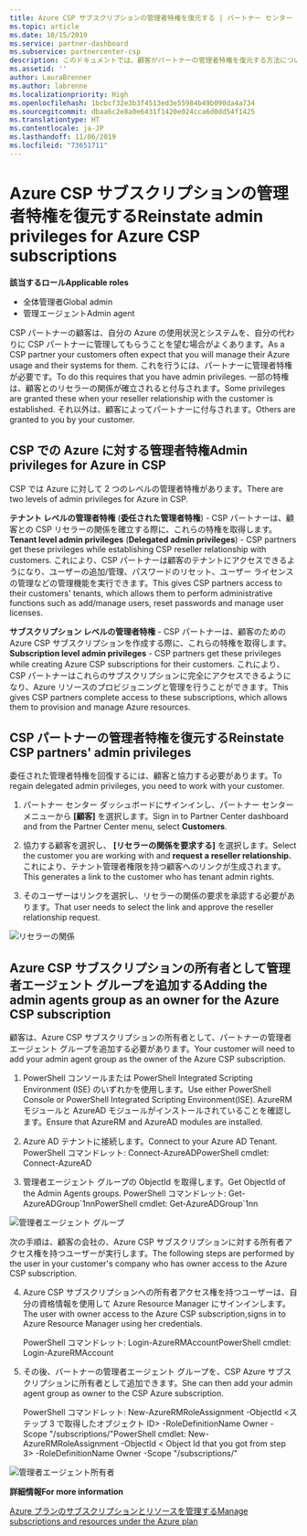 ```yaml
---
title: Azure CSP サブスクリプションの管理者特権を復元する | パートナー センター
ms.topic: article
ms.date: 10/15/2019
ms.service: partner-dashboard
ms.subservice: partnercenter-csp
description: このドキュメントでは、顧客がパートナーの管理者特権を復元する方法について説明します
ms.assetid: ''
author: LauraBrenner
ms.author: labrenne
ms.localizationpriority: High
ms.openlocfilehash: 1bcbcf32e3b3f4513ed3e55984b49b090da4a734
ms.sourcegitcommit: dbaa6c2e8a0e6431f1420e024cca6d0dd54f1425
ms.translationtype: HT
ms.contentlocale: ja-JP
ms.lasthandoff: 11/06/2019
ms.locfileid: "73651711"
---
```

# <a name="reinstate-admin-privileges-for-azure-csp-subscriptions"></a><span data-ttu-id="54099-103">Azure CSP サブスクリプションの管理者特権を復元する</span><span class="sxs-lookup"><span data-stu-id="54099-103">Reinstate admin privileges for Azure CSP subscriptions</span></span>  

<span data-ttu-id="54099-104">**該当するロール**</span><span class="sxs-lookup"><span data-stu-id="54099-104">**Applicable roles**</span></span>

- <span data-ttu-id="54099-105">全体管理者</span><span class="sxs-lookup"><span data-stu-id="54099-105">Global admin</span></span>
- <span data-ttu-id="54099-106">管理エージェント</span><span class="sxs-lookup"><span data-stu-id="54099-106">Admin agent</span></span>

<span data-ttu-id="54099-107">CSP パートナーの顧客は、自分の Azure の使用状況とシステムを、自分の代わりに CSP パートナーに管理してもらうことを望む場合がよくあります。</span><span class="sxs-lookup"><span data-stu-id="54099-107">As a CSP partner your customers often expect that you will manage their Azure usage and their systems for them.</span></span> <span data-ttu-id="54099-108">これを行うには、パートナーに管理者特権が必要です。</span><span class="sxs-lookup"><span data-stu-id="54099-108">To do this requires that you have admin privileges.</span></span> <span data-ttu-id="54099-109">一部の特権は、顧客とのリセラーの関係が確立されると付与されます。</span><span class="sxs-lookup"><span data-stu-id="54099-109">Some privileges are granted these when your reseller relationship with the customer is established.</span></span> <span data-ttu-id="54099-110">それ以外は、顧客によってパートナーに付与されます。</span><span class="sxs-lookup"><span data-stu-id="54099-110">Others are granted to you by your customer.</span></span>

## <a name="admin-privileges-for-azure-in-csp"></a><span data-ttu-id="54099-111">CSP での Azure に対する管理者特権</span><span class="sxs-lookup"><span data-stu-id="54099-111">Admin privileges for Azure in CSP</span></span> 

<span data-ttu-id="54099-112">CSP では Azure に対して 2 つのレベルの管理者特権があります。</span><span class="sxs-lookup"><span data-stu-id="54099-112">There are two levels of admin privileges for Azure in CSP.</span></span> 

<span data-ttu-id="54099-113">**テナント レベルの管理者特権** (**委任された管理者特権**) - CSP パートナーは、顧客との CSP リセラーの関係を確立する際に、これらの特権を取得します。</span><span class="sxs-lookup"><span data-stu-id="54099-113">**Tenant level admin privileges** (**Delegated admin privileges**) -  CSP partners get these privileges while establishing CSP reseller relationship with customers.</span></span> <span data-ttu-id="54099-114">これにより、CSP パートナーは顧客のテナントにアクセスできるようになり、ユーザーの追加/管理、パスワードのリセット、ユーザー ライセンスの管理などの管理機能を実行できます。</span><span class="sxs-lookup"><span data-stu-id="54099-114">This gives CSP partners access to their customers' tenants, which allows them to perform administrative functions such as add/manage users, reset passwords and manage user licenses.</span></span> 

<span data-ttu-id="54099-115">**サブスクリプション レベルの管理者特権** - CSP パートナーは、顧客のための Azure CSP サブスクリプションを作成する際に、これらの特権を取得します。</span><span class="sxs-lookup"><span data-stu-id="54099-115">**Subscription level admin privileges** - CSP partners get these privileges while creating Azure CSP subscriptions for their customers.</span></span> <span data-ttu-id="54099-116">これにより、CSP パートナーはこれらのサブスクリプションに完全にアクセスできるようになり、Azure リソースのプロビジョニングと管理を行うことができます。</span><span class="sxs-lookup"><span data-stu-id="54099-116">This gives CSP partners complete access to these subscriptions, which allows them to provision and manage Azure resources.</span></span> 


## <a name="reinstate-csp-partners-admin-privileges"></a><span data-ttu-id="54099-117">CSP パートナーの管理者特権を復元する</span><span class="sxs-lookup"><span data-stu-id="54099-117">Reinstate CSP partners' admin privileges</span></span>

<span data-ttu-id="54099-118">委任された管理者特権を回復するには、顧客と協力する必要があります。</span><span class="sxs-lookup"><span data-stu-id="54099-118">To regain delegated admin privileges, you need to work with your customer.</span></span>
 
 1. <span data-ttu-id="54099-119">パートナー センター ダッシュボードにサインインし、パートナー センター メニューから **[顧客]** を選択します。</span><span class="sxs-lookup"><span data-stu-id="54099-119">Sign in to Partner Center dashboard and from the Partner Center menu, select **Customers**.</span></span>

 2. <span data-ttu-id="54099-120">協力する顧客を選択し、 **[リセラーの関係を要求する]** を選択します。</span><span class="sxs-lookup"><span data-stu-id="54099-120">Select the customer you are working with and **request a reseller relationship.**</span></span> <span data-ttu-id="54099-121">これにより、テナント管理者権限を持つ顧客へのリンクが生成されます。</span><span class="sxs-lookup"><span data-stu-id="54099-121">This generates a link to the customer who has tenant admin rights.</span></span>

 3. <span data-ttu-id="54099-122">そのユーザーはリンクを選択し、リセラーの関係の要求を承認する必要があります。</span><span class="sxs-lookup"><span data-stu-id="54099-122">That user needs to select the link and approve the reseller relationship request.</span></span>
 
![リセラーの関係](images/azure/revoke4.png)

## <a name="adding-the-admin-agents-group-as-an-owner-for-the-azure-csp-subscription"></a><span data-ttu-id="54099-124">Azure CSP サブスクリプションの所有者として管理者エージェント グループを追加する</span><span class="sxs-lookup"><span data-stu-id="54099-124">Adding the admin agents group as an owner for the Azure CSP subscription</span></span>

 <span data-ttu-id="54099-125">顧客は、Azure CSP サブスクリプションの所有者として、パートナーの管理者エージェント グループを追加する必要があります。</span><span class="sxs-lookup"><span data-stu-id="54099-125">Your customer will need to add your admin agent group as the owner of the Azure CSP subscription.</span></span>

1. <span data-ttu-id="54099-126">PowerShell コンソールまたは PowerShell Integrated Scripting Environment (ISE) のいずれかを使用します。</span><span class="sxs-lookup"><span data-stu-id="54099-126">Use either PowerShell Console or PowerShell Integrated Scripting Environment(ISE).</span></span> <span data-ttu-id="54099-127">AzureRM モジュールと AzureAD モジュールがインストールされていることを確認します。</span><span class="sxs-lookup"><span data-stu-id="54099-127">Ensure that AzureRM and AzureAD modules are installed.</span></span> 

2.  <span data-ttu-id="54099-128">Azure AD テナントに接続します。</span><span class="sxs-lookup"><span data-stu-id="54099-128">Connect to your Azure AD Tenant.</span></span>
<span data-ttu-id="54099-129">PowerShell コマンドレット: Connect-AzureAD</span><span class="sxs-lookup"><span data-stu-id="54099-129">PowerShell cmdlet: Connect-AzureAD</span></span>

3.  <span data-ttu-id="54099-130">管理者エージェント グループの ObjectId を取得します。</span><span class="sxs-lookup"><span data-stu-id="54099-130">Get ObjectId of the Admin Agents groups.</span></span>
<span data-ttu-id="54099-131">PowerShell コマンドレット: Get-AzureADGroup\`1nn</span><span class="sxs-lookup"><span data-stu-id="54099-131">PowerShell cmdlet: Get-AzureADGroup\`1nn</span></span>

![管理者エージェント グループ](images/azure/revoke5.png)

<span data-ttu-id="54099-133">次の手順は、顧客の会社の、Azure CSP サブスクリプションに対する所有者アクセス権を持つユーザーが実行します。</span><span class="sxs-lookup"><span data-stu-id="54099-133">The following steps are performed by the user in your customer's company who has owner access to the Azure CSP subscription.</span></span>

4. <span data-ttu-id="54099-134">Azure CSP サブスクリプションへの所有者アクセス権を持つユーザーは、自分の資格情報を使用して Azure Resource Manager にサインインします。</span><span class="sxs-lookup"><span data-stu-id="54099-134">The user with owner access to the Azure CSP subscription,signs in to Azure Resource Manager using her credentials.</span></span>

    <span data-ttu-id="54099-135">PowerShell コマンドレット: Login-AzureRMAccount</span><span class="sxs-lookup"><span data-stu-id="54099-135">PowerShell cmdlet: Login-AzureRMAccount</span></span>

5.  <span data-ttu-id="54099-136">その後、パートナーの管理者エージェント グループを、CSP Azure サブスクリプションに所有者として追加できます。</span><span class="sxs-lookup"><span data-stu-id="54099-136">She can then add your admin agent group as owner to the CSP Azure subscription.</span></span>

    <span data-ttu-id="54099-137">PowerShell コマンドレット: New-AzureRMRoleAssignment -ObjectId <ステップ 3 で取得したオブジェクト ID> -RoleDefinitionName Owner -Scope "/subscriptions/<SubscriptionId of CSP subscription>"</span><span class="sxs-lookup"><span data-stu-id="54099-137">PowerShell cmdlet: New-AzureRMRoleAssignment -ObjectId < Object Id that you got from step 3> -RoleDefinitionName Owner -Scope "/subscriptions/<SubscriptionId of CSP subscription>"</span></span>

![管理者エージェント所有者](images/azure/revoke6.png)    

<span data-ttu-id="54099-139">**詳細情報**</span><span class="sxs-lookup"><span data-stu-id="54099-139">**For more information**</span></span>

[<span data-ttu-id="54099-140">Azure プランのサブスクリプションとリソースを管理する</span><span class="sxs-lookup"><span data-stu-id="54099-140">Manage subscriptions and resources under the Azure plan</span></span>](azure-plan-manage.md)
